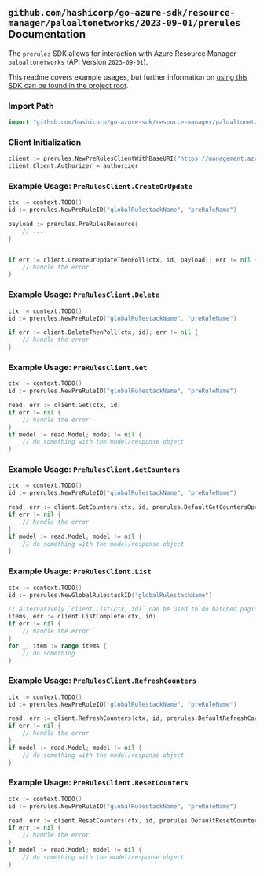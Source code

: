 
## `github.com/hashicorp/go-azure-sdk/resource-manager/paloaltonetworks/2023-09-01/prerules` Documentation

The `prerules` SDK allows for interaction with Azure Resource Manager `paloaltonetworks` (API Version `2023-09-01`).

This readme covers example usages, but further information on [using this SDK can be found in the project root](https://github.com/hashicorp/go-azure-sdk/tree/main/docs).

### Import Path

```go
import "github.com/hashicorp/go-azure-sdk/resource-manager/paloaltonetworks/2023-09-01/prerules"
```


### Client Initialization

```go
client := prerules.NewPreRulesClientWithBaseURI("https://management.azure.com")
client.Client.Authorizer = authorizer
```


### Example Usage: `PreRulesClient.CreateOrUpdate`

```go
ctx := context.TODO()
id := prerules.NewPreRuleID("globalRulestackName", "preRuleName")

payload := prerules.PreRulesResource{
	// ...
}


if err := client.CreateOrUpdateThenPoll(ctx, id, payload); err != nil {
	// handle the error
}
```


### Example Usage: `PreRulesClient.Delete`

```go
ctx := context.TODO()
id := prerules.NewPreRuleID("globalRulestackName", "preRuleName")

if err := client.DeleteThenPoll(ctx, id); err != nil {
	// handle the error
}
```


### Example Usage: `PreRulesClient.Get`

```go
ctx := context.TODO()
id := prerules.NewPreRuleID("globalRulestackName", "preRuleName")

read, err := client.Get(ctx, id)
if err != nil {
	// handle the error
}
if model := read.Model; model != nil {
	// do something with the model/response object
}
```


### Example Usage: `PreRulesClient.GetCounters`

```go
ctx := context.TODO()
id := prerules.NewPreRuleID("globalRulestackName", "preRuleName")

read, err := client.GetCounters(ctx, id, prerules.DefaultGetCountersOperationOptions())
if err != nil {
	// handle the error
}
if model := read.Model; model != nil {
	// do something with the model/response object
}
```


### Example Usage: `PreRulesClient.List`

```go
ctx := context.TODO()
id := prerules.NewGlobalRulestackID("globalRulestackName")

// alternatively `client.List(ctx, id)` can be used to do batched pagination
items, err := client.ListComplete(ctx, id)
if err != nil {
	// handle the error
}
for _, item := range items {
	// do something
}
```


### Example Usage: `PreRulesClient.RefreshCounters`

```go
ctx := context.TODO()
id := prerules.NewPreRuleID("globalRulestackName", "preRuleName")

read, err := client.RefreshCounters(ctx, id, prerules.DefaultRefreshCountersOperationOptions())
if err != nil {
	// handle the error
}
if model := read.Model; model != nil {
	// do something with the model/response object
}
```


### Example Usage: `PreRulesClient.ResetCounters`

```go
ctx := context.TODO()
id := prerules.NewPreRuleID("globalRulestackName", "preRuleName")

read, err := client.ResetCounters(ctx, id, prerules.DefaultResetCountersOperationOptions())
if err != nil {
	// handle the error
}
if model := read.Model; model != nil {
	// do something with the model/response object
}
```
